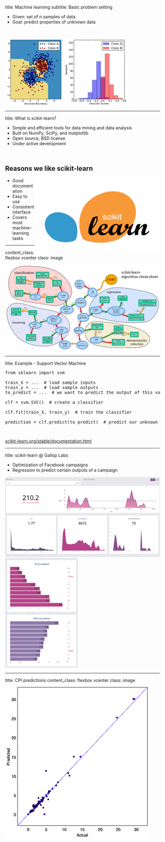 title: Machine learning
subtitle: Basic problem setting

- Given: set of n samples of data
- Goal: predict properties of unknown data

<br>

![adaboost](images/plot_adaboost_twoclass_1.png)

---

title: What is scikit-learn?

- Simple and efficient tools for data mining and data analysis
- Built on NumPy, SciPy, and matplotlib
- Open source, BSD license
- Under active development

<br>

## Reasons we like scikit-learn ##

<img style="float: right" src="images/scikitlearn.png" />

- Good documentation
- Easy to use
- Consistent interface
- Covers most machine-learning tasks

---

content_class: flexbox vcenter
class: image

![CPI predicted vs actual](images/ml_map_small.png)

---

title: Example - Support Vector Machine

<pre class="prettyprint" data-lang="python">
from sklearn import svm

train_X = ...  # load sample inputs
train_y = ...  # load sample outputs
to_predict = ...  # we want to predict the output of this value

clf = svm.SVC()  # create a classifier

clf.fit(train_X, train_y)  # train the classifier

prediction = clf.predict(to_predict)  # predict our unknown output
</pre>

<br>

[scikit-learn.org/stable/documentation.html](http://scikit-learn.org/stable/documentation.html)

---

title: scikit-learn @ Gallop Labs

- Optimization of Facebook campaigns
- Regression to predict certain outputs of a campaign

![Goals dashboard](images/goals_dashboard2.png)
![Audience breakdown](images/audience_breakdown2.png)

---

title: CPI predictions
content_class: flexbox vcenter
class: image

![CPI predicted vs actual](images/cpi_predicted_vs_actual.png)

